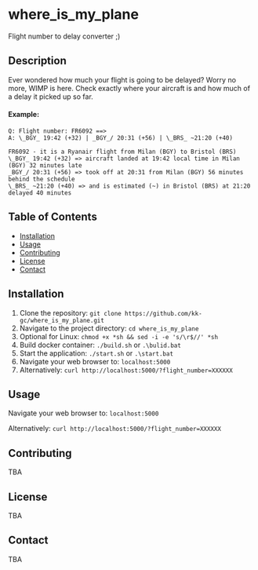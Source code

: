 # where_is_my_plane

Flight number to delay converter ;)

## Description

Ever wondered how much your flight is going to be delayed? Worry no more, WIMP is here.
Check exactly where your aircraft is and how much of a delay it picked up so far.

#### Example:
```
Q: Flight number: FR6092 ==>
A: \_BGY_ 19:42 (+32) | _BGY_/ 20:31 (+56) | \_BRS_ ~21:20 (+40)

FR6092 - it is a Ryanair flight from Milan (BGY) to Bristol (BRS)
\_BGY_ 19:42 (+32) => aircraft landed at 19:42 local time in Milan (BGY) 32 minutes late
_BGY_/ 20:31 (+56) => took off at 20:31 from Milan (BGY) 56 minutes behind the schedule
\_BRS_ ~21:20 (+40) => and is estimated (~) in Bristol (BRS) at 21:20 delayed 40 minutes
```

## Table of Contents

- [Installation](#installation)
- [Usage](#usage)
- [Contributing](#contributing)
- [License](#license)
- [Contact](#contact)

## Installation

1. Clone the repository: `git clone https://github.com/kk-gc/where_is_my_plane.git`
2. Navigate to the project directory: `cd where_is_my_plane`
3. Optional for Linux: `chmod +x *sh && sed -i -e 's/\r$//' *sh`
4. Build docker container: `./build.sh` or `.\bulid.bat`
5. Start the application: `./start.sh` or `.\start.bat`
6. Navigate your web browser to: `localhost:5000`
7. Alternatively: `curl http://localhost:5000/?flight_number=XXXXXX`

## Usage

Navigate your web browser to: `localhost:5000`

Alternatively: `curl http://localhost:5000/?flight_number=XXXXXX` 


## Contributing

TBA

## License

TBA

## Contact

TBA

